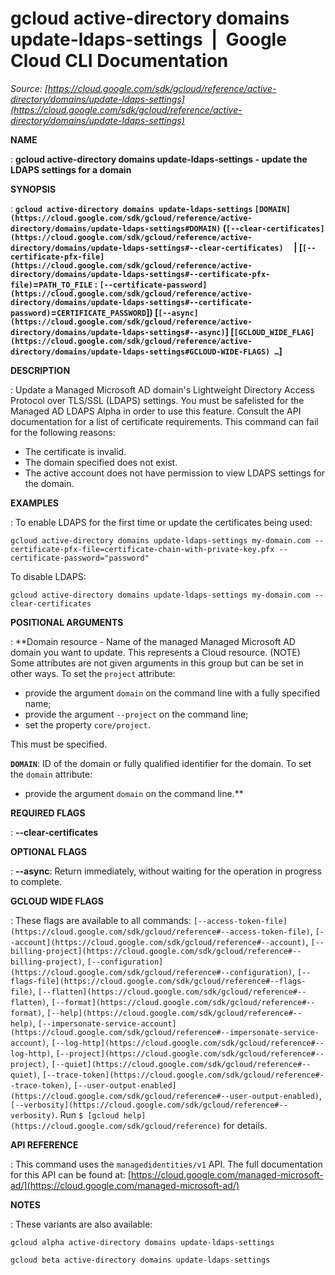 # gcloud active-directory domains update-ldaps-settings  |  Google Cloud CLI Documentation

*Source: [https://cloud.google.com/sdk/gcloud/reference/active-directory/domains/update-ldaps-settings](https://cloud.google.com/sdk/gcloud/reference/active-directory/domains/update-ldaps-settings)*

**NAME**

: **gcloud active-directory domains update-ldaps-settings - update the LDAPS settings for a domain**

**SYNOPSIS**

: **`gcloud active-directory domains update-ldaps-settings` `[DOMAIN](https://cloud.google.com/sdk/gcloud/reference/active-directory/domains/update-ldaps-settings#DOMAIN)` (`[--clear-certificates](https://cloud.google.com/sdk/gcloud/reference/active-directory/domains/update-ldaps-settings#--clear-certificates)`     | [`[--certificate-pfx-file](https://cloud.google.com/sdk/gcloud/reference/active-directory/domains/update-ldaps-settings#--certificate-pfx-file)`=`PATH_TO_FILE` : `[--certificate-password](https://cloud.google.com/sdk/gcloud/reference/active-directory/domains/update-ldaps-settings#--certificate-password)`=`CERTIFICATE_PASSWORD`]) [`[--async](https://cloud.google.com/sdk/gcloud/reference/active-directory/domains/update-ldaps-settings#--async)`] [`[GCLOUD_WIDE_FLAG](https://cloud.google.com/sdk/gcloud/reference/active-directory/domains/update-ldaps-settings#GCLOUD-WIDE-FLAGS) …`]**

**DESCRIPTION**

: Update a Managed Microsoft AD domain's Lightweight Directory Access Protocol
over TLS/SSL (LDAPS) settings. You must be safelisted for the Managed AD LDAPS
Alpha in order to use this feature. Consult the API documentation for a list of
certificate requirements.
This command can fail for the following reasons:

- The certificate is invalid.
- The domain specified does not exist.
- The active account does not have permission to view LDAPS settings for the
domain.

**EXAMPLES**

: To enable LDAPS for the first time or update the certificates being used:

```
gcloud active-directory domains update-ldaps-settings my-domain.com --certificate-pfx-file=certificate-chain-with-private-key.pfx --certificate-password="password"
```

To disable LDAPS:

```
gcloud active-directory domains update-ldaps-settings my-domain.com --clear-certificates
```

**POSITIONAL ARGUMENTS**

: **Domain resource - Name of the managed Managed Microsoft AD domain you want to
update. This represents a Cloud resource. (NOTE) Some attributes are not given
arguments in this group but can be set in other ways.
To set the `project` attribute:

- provide the argument `domain` on the command line with a fully
specified name;
- provide the argument `--project` on the command line;
- set the property `core/project`.

This must be specified.

**`DOMAIN`**:
ID of the domain or fully qualified identifier for the domain.
To set the `domain` attribute:

- provide the argument `domain` on the command line.**

**REQUIRED FLAGS**

: **--clear-certificates**

**OPTIONAL FLAGS**

: **--async**:
Return immediately, without waiting for the operation in progress to complete.

**GCLOUD WIDE FLAGS**

: These flags are available to all commands: `[--access-token-file](https://cloud.google.com/sdk/gcloud/reference#--access-token-file)`,
`[--account](https://cloud.google.com/sdk/gcloud/reference#--account)`, `[--billing-project](https://cloud.google.com/sdk/gcloud/reference#--billing-project)`,
`[--configuration](https://cloud.google.com/sdk/gcloud/reference#--configuration)`,
`[--flags-file](https://cloud.google.com/sdk/gcloud/reference#--flags-file)`,
`[--flatten](https://cloud.google.com/sdk/gcloud/reference#--flatten)`, `[--format](https://cloud.google.com/sdk/gcloud/reference#--format)`, `[--help](https://cloud.google.com/sdk/gcloud/reference#--help)`, `[--impersonate-service-account](https://cloud.google.com/sdk/gcloud/reference#--impersonate-service-account)`,
`[--log-http](https://cloud.google.com/sdk/gcloud/reference#--log-http)`,
`[--project](https://cloud.google.com/sdk/gcloud/reference#--project)`, `[--quiet](https://cloud.google.com/sdk/gcloud/reference#--quiet)`, `[--trace-token](https://cloud.google.com/sdk/gcloud/reference#--trace-token)`, `[--user-output-enabled](https://cloud.google.com/sdk/gcloud/reference#--user-output-enabled)`,
`[--verbosity](https://cloud.google.com/sdk/gcloud/reference#--verbosity)`.
Run `$ [gcloud help](https://cloud.google.com/sdk/gcloud/reference)` for details.

**API REFERENCE**

: This command uses the `managedidentities/v1` API. The full
documentation for this API can be found at: [https://cloud.google.com/managed-microsoft-ad/](https://cloud.google.com/managed-microsoft-ad/)

**NOTES**

: These variants are also available:

```
gcloud alpha active-directory domains update-ldaps-settings
```

```
gcloud beta active-directory domains update-ldaps-settings
```